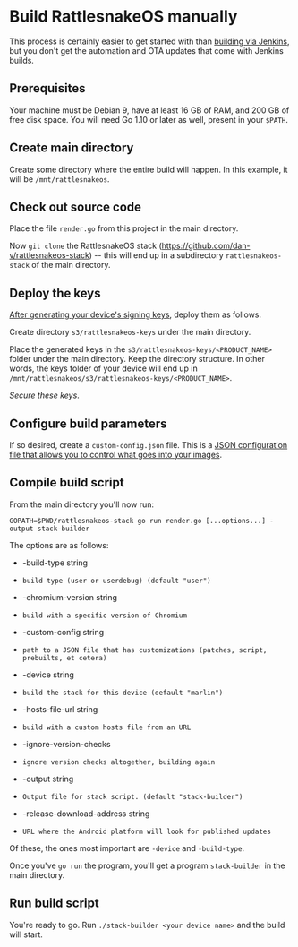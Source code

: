 # Build RattlesnakeOS manually

This process is certainly easier to get started with than [building via Jenkins](jenkins.md), but you don't get the automation and OTA updates that come with Jenkins builds.

## Prerequisites

Your machine must be Debian 9, have at least 16 GB of RAM, and 200 GB of free disk space.  You will need Go 1.10 or later as well, present in your `$PATH`.

## Create main directory

Create some directory where the entire build will happen.  In this example, it will be `/mnt/rattlesnakeos`.

## Check out source code

Place the file `render.go` from this project in the main directory.

Now `git clone` the RattlesnakeOS stack (https://github.com/dan-v/rattlesnakeos-stack) -- this will end up in a subdirectory `rattlesnakeos-stack` of the main directory.

## Deploy the keys

[After generating your device's signing keys](signingkeys.md), deploy them as follows.

Create directory `s3/rattlesnakeos-keys` under the main directory.

Place the generated keys in the `s3/rattlesnakeos-keys/<PRODUCT_NAME>` folder under the main directory.  Keep the directory structure.  In other words, the keys folder of your device will end up in `/mnt/rattlesnakeos/s3/rattlesnakeos-keys/<PRODUCT_NAME>`.

*Secure these keys*.

## Configure build parameters

If so desired, create a `custom-config.json` file.  This is a [JSON configuration file that allows you to control what goes into your images](customconfig.md).

## Compile build script

From the main directory you'll now run:

```
GOPATH=$PWD/rattlesnakeos-stack go run render.go [...options...] -output stack-builder
```

The options are as follows:

*  -build-type string
  *  	build type (user or userdebug) (default "user")
*  -chromium-version string
  *  	build with a specific version of Chromium
*  -custom-config string
  *  	path to a JSON file that has customizations (patches, script, prebuilts, et cetera) 
*  -device string
  *  	build the stack for this device (default "marlin")
*  -hosts-file-url string
  *  	build with a custom hosts file from an URL
*  -ignore-version-checks
  *  	ignore version checks altogether, building again
*  -output string
  *  	Output file for stack script. (default "stack-builder")
*  -release-download-address string
  *  	URL where the Android platform will look for published updates

Of these, the ones most important are `-device` and `-build-type`.

Once you've `go run` the program, you'll get a program `stack-builder` in the main directory.

## Run build script

You're ready to go.  Run `./stack-builder <your device name>` and the build will start.

